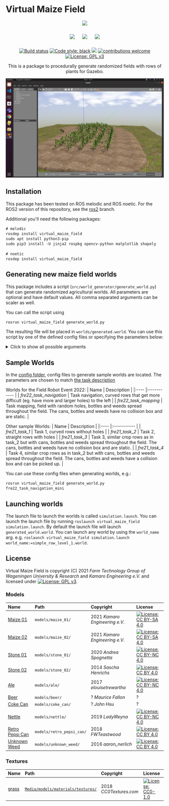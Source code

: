 # Virtual Maize Field

<p float="left" align="middle">
  <img src="https://www.fieldrobot.com/event/wp-content/uploads/2021/05/FRE-logo-v03.png" width="250">
</p>
<p float="left" align="middle"> 
  <img src="https://www.fieldrobot.com/event/wp-content/uploads/2021/02/WUR_RGB_standard-1-300x57.png" width="250" style="margin: 10px;"> 
  <img src="https://www.uni-hohenheim.de/typo3conf/ext/uni_layout/Resources/Public/Images/uni-logo-en.svg" width="250" style="margin: 10px;">
  <img src="https://kamaro-engineering.de/wp-content/uploads/2015/03/Kamaro_Logo-1.png" width="250" style="margin: 10px;">
</p>
<p align="middle">
  <a href="https://github.com/FieldRobotEvent/virtual_maize_field/actions/workflows/ros.yml"><img src="https://github.com/FieldRobotEvent/virtual_maize_field/actions/workflows/ros.yml/badge.svg" alt="Build status" /></a>
  <a href="https://github.com/psf/black"><img src="https://img.shields.io/badge/code%20style-black-000000.svg" alt="Code style: black"/></a>
   <a href="https://pycqa.github.io/isort/"><img src="https://img.shields.io/badge/%20imports-isort-%231674b1?style=flat&labelColor=ef8336"/></a>
  <a href="https://github.com/FieldRobotEvent/Virtual_Field_Robot_Event/discussions"><img src="https://img.shields.io/badge/contributions-welcome-brightgreen.svg?style=flat" alt="contributions welcome"/></a>
  <a href="https://www.gnu.org/licenses/gpl-3.0"><img src="https://img.shields.io/badge/License-GPLv3-blue.svg" alt="License: GPL v3"/></a>
</p>
<p align="middle">
  This is a package to procedurally generate randomized fields with rows of plants for Gazebo.
</p>

![Screenshot of a generated map with maize plants and pumpkins](./misc/screenshot_v4.0.png)

## Installation
This package has been tested on ROS melodic and ROS noetic. For the ROS2 version of this repository, see the [ros2](https://github.com/FieldRobotEvent/virtual_maize_field/tree/ros2) branch.

Additional you'll need the following packages:

```commandline
# melodic
rosdep install virtual_maize_field
sudo apt install python3-pip
sudo pip3 install -U jinja2 rospkg opencv-python matplotlib shapely

# noetic
rosdep install virtual_maize_field
```

## Generating new maize field worlds
This package includes a script (`src/world_generator/generate_world.py`) that can generate randomized agricultural worlds. All parameters are optional and have default values. All comma separated arguments can be scaler as well. 

You can call the script using
```bash
rosrun virtual_maize_field generate_world.py
```
The resulting file will be placed in `worlds/generated.world`. You can use this script by one of the defined config files or specifying the parameters below:
<details>
  <summary>Click to show all possible arguments</summary>
  
  ```
  usage: generate_world.py [-h] [--row_length ROW_LENGTH]
                          [--rows_curve_budget ROWS_CURVE_BUDGET]
                          [--row_width ROW_WIDTH] [--rows_count ROWS_COUNT]
                          [--row_segments ROW_SEGMENTS]
                          [--row_segment_straight_length_min ROW_SEGMENT_STRAIGHT_LENGTH_MIN]
                          [--row_segment_straight_length_max ROW_SEGMENT_STRAIGHT_LENGTH_MAX]
                          [--row_segment_curved_radius_min ROW_SEGMENT_CURVED_RADIUS_MIN]
                          [--row_segment_curved_radius_max ROW_SEGMENT_CURVED_RADIUS_MAX]
                          [--row_segment_curved_arc_measure_min ROW_SEGMENT_CURVED_ARC_MEASURE_MIN]
                          [--row_segment_curved_arc_measure_max ROW_SEGMENT_CURVED_ARC_MEASURE_MAX]
                          [--row_segment_island_radius_min ROW_SEGMENT_ISLAND_RADIUS_MIN]
                          [--row_segment_island_radius_max ROW_SEGMENT_ISLAND_RADIUS_MAX]
                          [--ground_resolution GROUND_RESOLUTION]
                          [--ground_elevation_max GROUND_ELEVATION_MAX]
                          [--ground_headland GROUND_HEADLAND]
                          [--ground_ditch_depth GROUND_DITCH_DEPTH]
                          [--plant_spacing_min PLANT_SPACING_MIN]
                          [--plant_spacing_max PLANT_SPACING_MAX]
                          [--plant_height_min PLANT_HEIGHT_MIN]
                          [--plant_height_max PLANT_HEIGHT_MAX]
                          [--plant_radius PLANT_RADIUS]
                          [--plant_radius_noise PLANT_RADIUS_NOISE]
                          [--plant_placement_error_max PLANT_PLACEMENT_ERROR_MAX]
                          [--plant_mass PLANT_MASS] [--hole_prob HOLE_PROB]
                          [--hole_size_max HOLE_SIZE_MAX]
                          [--crop_types CROP_TYPES] [--litters LITTERS]
                          [--litter_types LITTER_TYPES] [--weeds WEEDS]
                          [--weed_types WEED_TYPES]
                          [--ghost_objects GHOST_OBJECTS]
                          [--location_markers LOCATION_MARKERS]
                          [--load_from_file LOAD_FROM_FILE] [--seed SEED]
                          [config_file]

  Generate a virtual maize field world for Gazebo.

  positional arguments:
    config_file           Config file name in the config folder

  optional arguments:
    -h, --help            show this help message and exit
    --row_length ROW_LENGTH
                          default_value: 12.0
    --rows_curve_budget ROWS_CURVE_BUDGET
                          default_value: 1.5707963267948966
    --row_width ROW_WIDTH
                          default_value: 0.75
    --rows_count ROWS_COUNT
                          default_value: 6
    --row_segments ROW_SEGMENTS
                          default_value: straight,curved
    --row_segment_straight_length_min ROW_SEGMENT_STRAIGHT_LENGTH_MIN
                          default_value: 1
    --row_segment_straight_length_max ROW_SEGMENT_STRAIGHT_LENGTH_MAX
                          default_value: 2.5
    --row_segment_curved_radius_min ROW_SEGMENT_CURVED_RADIUS_MIN
                          default_value: 3.0
    --row_segment_curved_radius_max ROW_SEGMENT_CURVED_RADIUS_MAX
                          default_value: 10.0
    --row_segment_curved_arc_measure_min ROW_SEGMENT_CURVED_ARC_MEASURE_MIN
                          default_value: 0.3
    --row_segment_curved_arc_measure_max ROW_SEGMENT_CURVED_ARC_MEASURE_MAX
                          default_value: 1.0
    --row_segment_island_radius_min ROW_SEGMENT_ISLAND_RADIUS_MIN
                          default_value: 1.0
    --row_segment_island_radius_max ROW_SEGMENT_ISLAND_RADIUS_MAX
                          default_value: 3.0
    --ground_resolution GROUND_RESOLUTION
                          default_value: 0.02
    --ground_elevation_max GROUND_ELEVATION_MAX
                          default_value: 0.2
    --ground_headland GROUND_HEADLAND
                          default_value: 2.0
    --ground_ditch_depth GROUND_DITCH_DEPTH
                          default_value: 0.3
    --plant_spacing_min PLANT_SPACING_MIN
                          default_value: 0.13
    --plant_spacing_max PLANT_SPACING_MAX
                          default_value: 0.19
    --plant_height_min PLANT_HEIGHT_MIN
                          default_value: 0.3
    --plant_height_max PLANT_HEIGHT_MAX
                          default_value: 0.6
    --plant_radius PLANT_RADIUS
                          default_value: 0.3
    --plant_radius_noise PLANT_RADIUS_NOISE
                          default_value: 0.05
    --plant_placement_error_max PLANT_PLACEMENT_ERROR_MAX
                          default_value: 0.02
    --plant_mass PLANT_MASS
                          default_value: 0.3
    --hole_prob HOLE_PROB
                          default_value: 0.06,0.06,0.04,0.04,0.0,0.0
    --hole_size_max HOLE_SIZE_MAX
                          default_value: 7,5,5,3,0,0
    --crop_types CROP_TYPES
                          default_value: maize_01,maize_02
    --litters LITTERS     default_value: 0
    --litter_types LITTER_TYPES
                          default_value: ale,beer,coke_can,retro_pepsi_can
    --weeds WEEDS         default_value: 0
    --weed_types WEED_TYPES
                          default_value: nettle,unknown_weed
    --ghost_objects GHOST_OBJECTS
                          default_value: False
    --location_markers LOCATION_MARKERS
                          default_value: False
    --load_from_file LOAD_FROM_FILE
                          default_value: None
    --seed SEED           default_value: -1
  ```
</details>

## Sample Worlds
In the [config folder](config/), config files to generate sample worlds are located. The parameters are chosen to match [the task description](https://www.fieldrobot.com/event/index.php/contest/)

Worlds for the Field Robot Event 2022:
| Name | Description |
|:---- |:----------- |
| *fre22_task_navigation* | Task navigation, curved rows that get more difficult (eg. have more and larger holes) to the left |
| *fre22_task_mapping* | Task mapping, field with random holes, bottles and weeds spread throughout the field. The cans, bottles and weeds have no collision box and are static. |

Other sample Worlds:
| Name | Description |
|:---- |:----------- |
| *fre21_task_1* | Task 1, curved rows without holes |
| *fre21_task_2* | Task 2, straight rows with holes |
| *fre21_task_3* | Task 3, similar crop rows as in task_2 but with cans, bottles and weeds spread throughout the field. The cans, bottles and weeds have no collision box and are static. |
| *fre21_task_4* | Task 4, similar crop rows as in task_2 but with cans, bottles and weeds spread throughout the field. The cans, bottles and weeds have a collision box and can be picked up. |

You can use these config files when generating worlds, e.g.:
```commandline
rosrun virtual_maize_field generate_world.py fre22_task_navigation_mini
```

## Launching worlds
The launch file to launch the worlds is called `simulation.launch`. You can launch the launch file by running `roslaunch virtual_maize_field simulation.launch`. By default the launch file will launch `generated_world.world`. You can launch any world by using the `world_name` arg. e.g. `roslaunch virtual_maize_field simulation.launch world_name:=simple_row_level_1.world`.

## License
Virtual Maize Field is copyright (C) 2021 *Farm Technology Group of Wageningen University & Research* and *Kamaro Engineering e.V.* and licensed under [![License: GPL v3](https://img.shields.io/badge/License-GPLv3-blue.svg)](https://www.gnu.org/licenses/gpl-3.0).

### Models
| Name | Path | Copyright | License |
|:---- |:---- |:--------- |:------- |
| [Maize 01](models/maize_01/model.config) | `models/maize_01/` | 2021 *Kamaro Engineering e.V.* | [![License: CC BY-SA 4.0](https://img.shields.io/badge/License-CC%20BY--SA%204.0-lightgrey.svg)](https://creativecommons.org/licenses/by-sa/4.0/) |
| [Maize 02](models/maize_02/model.config) | `models/maize_02/` | 2021 *Kamaro Engineering e.V.* | [![License: CC BY-SA 4.0](https://img.shields.io/badge/License-CC%20BY--SA%204.0-lightgrey.svg)](https://creativecommons.org/licenses/by-sa/4.0/) |
| [Stone 01](models/stone_01/model.config) | `models/stone_01/` | 2020 *Andrea Spognetta* | [![License: CC BY-NC 4.0](https://img.shields.io/badge/License-CC%20BY--NC%204.0-lightgrey.svg)](https://creativecommons.org/licenses/by-nc/4.0/) |
| [Stone 02](models/stone_02/model.config) | `models/stone_02/` | 2014 *Sascha Henrichs* | [![License: CC BY 4.0](https://img.shields.io/badge/License-CC%20BY%204.0-lightgrey.svg)](https://creativecommons.org/licenses/by/4.0/) |
| [Ale](models/ale/model.config) | `models/ale/` | 2017 *elouisetrewartha* | [![License: CC BY-NC 4.0](https://img.shields.io/badge/License-CC%20BY--NC%204.0-lightgrey.svg)](https://creativecommons.org/licenses/by-nc/4.0/) |
| [Beer](models/beer/model.config) | `models/beer/` | ? *Maurice Fallon* | ? |
| [Coke Can](models/coke_can/model.config) | `models/coke_can/` | ? *John Hsu* | ? |
| [Nettle](models/nettle/model.config) | `models/nettle/` | 2019 *LadyIReyna* | [![License: CC BY-NC 4.0](https://img.shields.io/badge/License-CC%20BY--NC%204.0-lightgrey.svg)](https://creativecommons.org/licenses/by-nc/4.0/) |
| [Retro Pepsi Can](models/retro_pepsi_can/model.config) | `models/retro_pepsi_can/` | 2018 *FWTeastwood* | [![License: CC BY 4.0](https://img.shields.io/badge/License-CC%20BY%204.0-lightgrey.svg)](https://creativecommons.org/licenses/by/4.0/) |
| [Unknown Weed](models/unknown_weed/model.config) | `models/unknown_weed/` | 2016 *aaron_nerlich* | [![License: CC BY 4.0](https://img.shields.io/badge/License-CC%20BY%204.0-lightgrey.svg)](https://creativecommons.org/licenses/by/4.0/) |

### Textures
| Name | Path | Copyright | License |
|:---- |:---- |:--------- |:------- |
| [grass](https://cc0textures.com/view?id=Ground003) | [`Media/models/materials/textures/`](Media/models/materials/textures/) | 2018 *CC0Textures.com* | [![License: CC0-1.0](https://img.shields.io/badge/License-CC0%201.0-lightgrey.svg)](http://creativecommons.org/publicdomain/zero/1.0/) |
